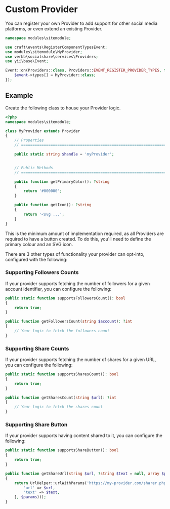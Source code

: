 # Custom Provider
You can register your own Provider to add support for other social media platforms, or even extend an existing Provider.

```php
namespace modules\sitemodule;

use craft\events\RegisterComponentTypesEvent;
use modules\sitemodule\MyProvider;
use verbb\socialshare\services\Providers;
use yii\base\Event;

Event::on(Providers::class, Providers::EVENT_REGISTER_PROVIDER_TYPES, function(RegisterComponentTypesEvent $event) {
    $event->types[] = MyProvider::class;
});
```

## Example
Create the following class to house your Provider logic.

```php
<?php
namespace modules\sitemodule;

class MyProvider extends Provider
{
    // Properties
    // =========================================================================

    public static string $handle = 'myProvider';


    // Public Methods
    // =========================================================================

    public function getPrimaryColor(): ?string
    {
        return '#000000';
    }

    public function getIcon(): ?string
    {
        return '<svg ...';
    }
}
```

This is the minimum amount of implementation required, as all Providers are required to have a button created. To do this, you'll need to define the primary colour and an SVG icon.

There are 3 other types of functionality your provider can opt-into, configured with the following:

### Supporting Followers Counts
If your provider supports fetching the number of followers for a given account identifier, you can configure the following:

```php
public static function supportsFollowersCount(): bool
{
    return true;
}

public function getFollowersCount(string $account): ?int
{
    // Your logic to fetch the followers count
}
```

### Supporting Share Counts
If your provider supports fetching the number of shares for a given URL, you can configure the following:

```php
public static function supportsSharesCount(): bool
{
    return true;
}

public function getSharesCount(string $url): ?int
{
    // Your logic to fetch the shares count
}
```

### Supporting Share Button
If your provider supports having content shared to it, you can configure the following:

```php
public static function supportsShareButton(): bool
{
    return true;
}

public function getShareUrl(string $url, ?string $text = null, array $params = []): ?string
{
    return UrlHelper::urlWithParams('https://my-provider.com/sharer.php', array_filter(array_merge([
        'url' => $url,
        'text' => $text,
    ], $params)));
}
```